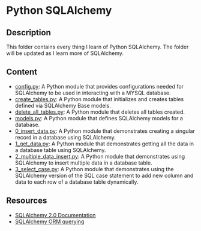 # Python SQLAlchemy

## Description 
This folder contains every thing I learn of Python SQLAlchemy.
The folder will be updated as I learn more of SQLAlchemy. 

## Content

- [config.py](config.py): A Python module that provides configurations needed for SQLAlchemy to be used in interacting with a MYSQL database. 
- [create_tables.py](create_tables.py): A Python module that initializes and creates tables defined via SQLAlchemy Base models. 
- [delete_all_tables.py](delete_all_tables.py): A Python module that deletes all tables created. 
- [models.py](models.py): A Python module that defines SQLAlchemy models for a database. 
- [0_insert_data.py](0_insert_data.py): A Python module that demonstrates creating a singular record in a database using SQLAlchemy. 
- [1_get_data.py](1_get_data.py): A Python module that demonstrates getting all the data in a database table using SQLAlchemy. 
- [2_multiple_data_insert.py](2_multiple_data_insert.py): A Python module that demonstrates using SQLAlchemy to insert multiple data in a database table. 
- [3_select_case.py](3_select_case.py): A Python module that demonstrates using the SQLAlchemy version of the SQL case statement to add new column and data to each row of a database table dynamically.

## Resources
- [SQLAlchemy 2.0 Documentation](https://docs.sqlalchemy.org/en/20/orm/) 
- [SQLAlchemy ORM querying](https://vegibit.com/sqlalchemy-orm-querying-retrieving-data-from-a-database/) 